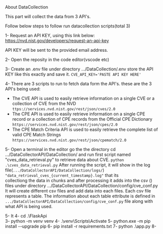 About DataCollection

This part will collect the data from 3 API's.

Follow below steps to follow run datacollection scripts(total 3)


1- Request an API KEY, using this link below:
https://nvd.nist.gov/developers/request-an-api-key

API KEY will be sent to the provided email address.

2- Open the reposity in the code editor(vscode etc)

3- Create an .env file under directory .../DataCollection/.env
store the API KEY like this exactly and save it.
`CVE_API_KEY='PASTE API KEY HERE'`

4- There are 3 scripts to run to fetch data form the API's.
these are the 3 API's being used:
* The CVE API is used to easily retrieve information on a single CVE or a collection of CVE from the NVD
  `ttps://services.nvd.nist.gov/rest/json/cves/2.0`
* The CPE API is used to easily retrieve information on a single CPE record or a collection of CPE records from the Official CPE Dictionary
  `https://services.nvd.nist.gov/rest/json/cpes/2.0`
* The CPE Match Criteria API is used to easily retrieve the complete list of valid CPE Match Strings
  `https://services.nvd.nist.gov/rest/json/cpematch/2.0`

5- Open a terminal in the editor go the the directory cd .../DataCollectorAPI/DataCollection/ and run first script named "cves_data_retrieval.py" to retrieve data   about CVE.
  `python .\cves_data_retrieval.py`
  After running the script, it will show in the log file(`.../DataCollectorAPI/DataCollection/logs/`) `"data_retrieval_cves_{current_timestamp}.log"` that its        
   collectiong the data in chunks and after processing it adds into the csv () files under directory .../DataCollectorAPI/DataCollection/config/cve_conf.py 
  It will create different csv files and add data into each files. Each csv file represents a table. 
  The information about each table ettribute is defined in `.../DataCollectorAPI/DataCollection/config/cve_conf.py` file along with what API is being used.

5- It 
4- cd .\FlaskApi\
3- python -m venv venv
4- .\venv\Scripts\Activate
5- python.exe -m pip install --upgrade pip
6- pip install -r requirements.txt
7- python .\app.py
8- 
